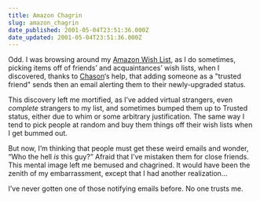 ```yaml
---
title: Amazon Chagrin
slug: amazon_chagrin
date_published: 2001-05-04T23:51:36.000Z
date_updated: 2001-05-04T23:51:36.000Z
---
```


Odd. I was browsing around my [Amazon Wish List](http://www.amazon.com/exec/obidos/wishlist/2445HGNSNLOHF/103-0282286-9054214?add-fav=1), as I do sometimes, picking items off of friends’ and acquaintances’ wish lists, when I discovered, thanks to [Chason](http://chason.nulldesign.com/)‘s help, that adding someone as a "trusted friend" sends then an email alerting them to their newly-upgraded status.

This discovery left me mortified, as I’ve added virtual strangers, even *complete* strangers to my list, and sometimes bumped them up to Trusted status, either due to whim or some arbitrary justification. The same way I tend to pick people at random and buy them things off their wish lists when I get bummed out.

But now, I’m thinking that people must get these weird emails and wonder, “Who the hell *is* this guy?” Afraid that I’ve mistaken them for close friends. This mental image left me bemused and chagrined. It would have been the zenith of my embarrassment, except that I had another realization…

I’ve never gotten one of those notifying emails before. No one trusts me.
